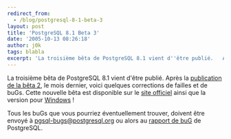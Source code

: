 ```yaml
---
redirect_from:
  - /blog/postgresql-8-1-beta-3
layout: post
title: 'PostgreSQL 8.1 Beta 3'
date: '2005-10-13 08:26:18'
author: j0k
tags: blabla
excerpt: 'La troisième bêta de PostgreSQL 8.1 vient d''être publié.   Après la [publication de la bêta 2](http://www.j0k3r.net/news-postgresql-8.1-beta-2-692.html), le mois dernier, voici quelques corrections de failles et de buGs. Cette nouvelle bêta est disponible sur le [site officiel](http://www.postgresql.org/ftp/source/v8.1beta) ainsi que la version pour      ...'
---
```


La troisième bêta de PostgreSQL 8.1 vient d'être publié.   Après la [publication de la bêta 2](http://www.j0k3r.net/news-postgresql-8.1-beta-2-692.html), le mois dernier, voici quelques corrections de failles et de buGs. Cette nouvelle bêta est disponible sur le [site officiel](http://www.postgresql.org/ftp/source/v8.1beta) ainsi que la version pour [Windows](http://www.postgresql.org/ftp/binary/v8.1beta/win32) !

Tous les buGs que vous pourriez éventuellement trouver, doivent être envoyé à pgsql-bugs@postgresql.org ou alors au [rapport de buG](http://www.postgresql.org/support/submitbug) de PostgreSQL.
